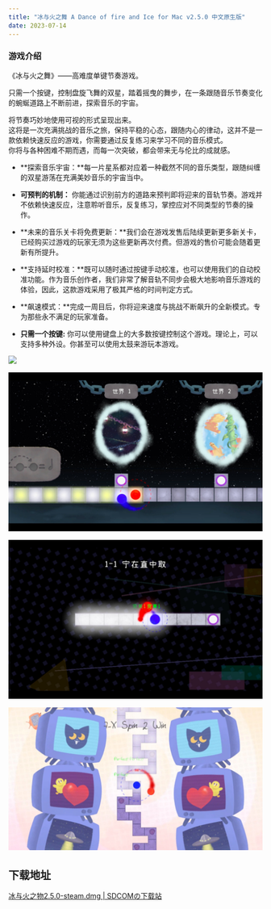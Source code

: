 ```yaml
---
title: "冰与火之舞 A Dance of fire and Ice for Mac v2.5.0 中文原生版"
date: 2023-07-14
---
```


### 游戏介绍

《冰与火之舞》——高难度单键节奏游戏。

只需一个按键，控制盘旋飞舞的双星，踏着摇曳的舞步，在一条跟随音乐节奏变化的蜿蜒道路上不断前进，探索音乐的宇宙。

将节奏巧妙地使用可视的形式呈现出来。  
这将是一次充满挑战的音乐之旅，保持平稳的心态，跟随内心的律动，这并不是一款依赖快速反应的游戏，你需要通过反复练习来学习不同的音乐模式。  
你将与各种困难不期而遇，而每一次突破，都会带来无与伦比的成就感。

- **探索音乐宇宙：**每一片星系都对应着一种截然不同的音乐类型，跟随纠缠的双星游荡在充满美妙音乐的宇宙当中。

- **可预判的机制：** 你能通过识别前方的道路来预判即将迎来的音轨节奏。游戏并不依赖快速反应，注意聆听音乐，反复练习，掌控应对不同类型的节奏的操作。

- **未来的音乐关卡将免费更新：**我们会在游戏发售后陆续更新更多新关卡，已经购买过游戏的玩家无须为这些更新再次付费。但游戏的售价可能会随着更新有所提升。

- **支持延时校准：**既可以随时通过按键手动校准，也可以使用我们的自动校准功能。作为音乐创作者，我们非常了解音轨不同步会极大地影响音乐游戏的体验，因此，这款游戏采用了极其严格的时间判定方式。

- **飙速模式：**完成一周目后，你将迎来速度与挑战不断飙升的全新模式。专为那些永不满足的玩家准备。

- **只需一个按键:** 你可以使用键盘上的大多数按键控制这个游戏。理论上，可以支持多种外设。你甚至可以使用太鼓来游玩本游戏。

![](images/image-1-1024x640.png)

![](images/8eb32d9bgy1h9htsro5fqj21ao0t6q6i.jpg)

![](images/8eb32d9bgy1h9htsvxhppj21ao0t6wh2.jpg)

![](images/8eb32d9bgy1h9htufe1glj20zk0k00w1.jpg)

## 下载地址

[冰与火之物2.5.0-steam.dmg | SDCOMの下载站](https://dz.sdcom.asia/OneDrive-E5/%E8%BD%AF%E4%BB%B6/macOS/%E5%86%B0%E4%B8%8E%E7%81%AB%E4%B9%8B%E7%89%A92.5.0-steam.dmg)
